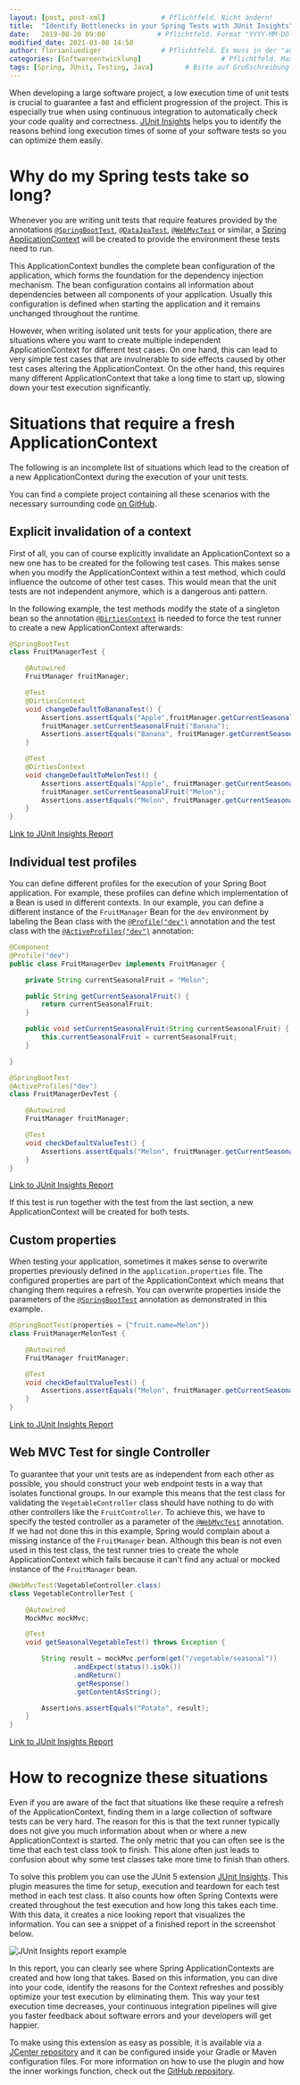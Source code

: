```yaml
---
layout: [post, post-xml]              # Pflichtfeld. Nicht ändern!
title:  "Identify Bottlenecks in your Spring Tests with JUnit Insights"         # Pflichtfeld. Bitte einen Titel für den Blog Post angeben.
date:   2019-08-20 09:00             # Pflichtfeld. Format "YYYY-MM-DD HH:MM". Muss für Veröffentlichung in der Vergangenheit liegen. (Für Preview egal)
modified_date: 2021-03-08 14:50
author: florianluediger               # Pflichtfeld. Es muss in der "authors.yml" einen Eintrag mit diesem Namen geben.
categories: [Softwareentwicklung]                    # Pflichtfeld. Maximal eine der angegebenen Kategorien verwenden.
tags: [Spring, JUnit, Testing, Java]        # Bitte auf Großschreibung achten.
---
```


When developing a large software project, a low execution time of unit tests is crucial to guarantee a fast and efficient progression of the project.
This is especially true when using continuous integration to automatically check your code quality and correctness.
[JUnit Insights](https://github.com/adessoag/junit-insights) helps you to identify the reasons behind long execution times of some of your software tests so you can optimize them easily.

# Why do my Spring tests take so long?

Whenever you are writing unit tests that require features provided by the annotations [`@SpringBootTest`](https://docs.spring.io/spring-boot/docs/current/api/org/springframework/boot/test/context/SpringBootTest.html), [`@DataJpaTest`](https://docs.spring.io/spring-boot/docs/current/api/org/springframework/boot/test/autoconfigure/orm/jpa/DataJpaTest.html), [`@WebMvcTest`](https://docs.spring.io/spring-boot/docs/current/api/org/springframework/boot/test/autoconfigure/web/servlet/WebMvcTest.html) or similar, a [Spring ApplicationContext](https://docs.spring.io/spring-framework/docs/current/javadoc-api/org/springframework/context/ApplicationContext.html) will be created to provide the environment these tests need to run.

This ApplicationContext bundles the complete bean configuration of the application, which forms the foundation for the dependency injection mechanism.
The bean configuration contains all information about dependencies between all components of your application.
Usually this configuration is defined when starting the application and it remains unchanged throughout the runtime.

However, when writing isolated unit tests for your application, there are situations where you want to create multiple independent ApplicationContext for different test cases.
On one hand, this can lead to very simple test cases that are invulnerable to side effects caused by other test cases altering the ApplicationContext.
On the other hand, this requires many different ApplicationContext that take a long time to start up, slowing down your test execution significantly.

# Situations that require a fresh ApplicationContext

The following is an incomplete list of situations which lead to the creation of a new ApplicationContext during the execution of your unit tests.

You can find a complete project containing all these scenarios with the necessary surrounding code [on GitHub](https://github.com/florianluediger/ContextRefreshesInSpringTest).

## Explicit invalidation of a context

First of all, you can of course explicitly invalidate an ApplicationContext so a new one has to be created for the following test cases.
This makes sense when you modify the ApplicationContext within a test method, which could influence the outcome of other test cases.
This would mean that the unit tests are not independent anymore, which is a dangerous anti pattern.

In the following example, the test methods modify the state of a singleton bean so the annotation [`@DirtiesContext`](https://docs.spring.io/spring/docs/current/javadoc-api/org/springframework/test/annotation/DirtiesContext.html) is needed to force the test runner to create a new ApplicationContext afterwards:

```java
@SpringBootTest
class FruitManagerTest {

    @Autowired
    FruitManager fruitManager;

    @Test
    @DirtiesContext
    void changeDefaultToBananaTest() {
        Assertions.assertEquals("Apple",fruitManager.getCurrentSeasonalFruit());
        fruitManager.setCurrentSeasonalFruit("Banana");
        Assertions.assertEquals("Banana", fruitManager.getCurrentSeasonalFruit());
    }

    @Test
    @DirtiesContext
    void changeDefaultToMelonTest() {
        Assertions.assertEquals("Apple", fruitManager.getCurrentSeasonalFruit());
        fruitManager.setCurrentSeasonalFruit("Melon");
        Assertions.assertEquals("Melon", fruitManager.getCurrentSeasonalFruit());
    }
}
```

[Link to JUnit Insights Report](https://florianluediger.github.io/ContextRefreshesInSpringTest/JUnit%20Insights%20reports/JUnit%20Insights%20Report%20-%20Explicit%20invalidation%20of%20a%20context.html)

## Individual test profiles

You can define different profiles for the execution of your Spring Boot application.
For example, these profiles can define which implementation of a Bean is used in different contexts.
In our example, you can define a different instance of the `FruitManager` Bean for the `dev` environment by labeling the Bean class with the [`@Profile("dev")`](https://docs.spring.io/spring-framework/docs/current/javadoc-api/org/springframework/context/annotation/Profile.html) annotation and the test class with the [`@ActiveProfiles("dev")`](https://docs.spring.io/spring/docs/current/javadoc-api/org/springframework/test/context/ActiveProfiles.html) annotation:

```java
@Component
@Profile("dev")
public class FruitManagerDev implements FruitManager {

    private String currentSeasonalFruit = "Melon";

    public String getCurrentSeasonalFruit() {
        return currentSeasonalFruit;
    }

    public void setCurrentSeasonalFruit(String currentSeasonalFruit) {
        this.currentSeasonalFruit = currentSeasonalFruit;
    }

}
```

```java
@SpringBootTest
@ActiveProfiles("dev")
class FruitManagerDevTest {

    @Autowired
    FruitManager fruitManager;

    @Test
    void checkDefaultValueTest() {
        Assertions.assertEquals("Melon", fruitManager.getCurrentSeasonalFruit());
    }
}
```

[Link to JUnit Insights Report](https://florianluediger.github.io/ContextRefreshesInSpringTest/JUnit%20Insights%20reports/JUnit%20Insights%20Report%20-%20Individual%20test%20profiles.html)

If this test is run together with the test from the last section, a new ApplicationContext will be created for both tests.

## Custom properties

When testing your application, sometimes it makes sense to overwrite properties previously defined in the `application.properties` file.
The configured properties are part of the ApplicationContext which means that changing them requires a refresh.
You can overwrite properties inside the parameters of the [`@SpringBootTest`](https://docs.spring.io/spring-boot/docs/current/api/org/springframework/boot/test/context/SpringBootTest.html) annotation as demonstrated in this example.

```java
@SpringBootTest(properties = {"fruit.name=Melon"})
class FruitManagerMelonTest {

    @Autowired
    FruitManager fruitManager;

    @Test
    void checkDefaultValueTest() {
        Assertions.assertEquals("Melon", fruitManager.getCurrentSeasonalFruit());
    }
}
```

[Link to JUnit Insights Report](https://florianluediger.github.io/ContextRefreshesInSpringTest/JUnit%20Insights%20reports/JUnit%20Insights%20Report%20-%20Custom%20properties.html)

## Web MVC Test for single Controller

To guarantee that your unit tests are as independent from each other as possible, you should construct your web endpoint tests in a way that isolates functional groups.
In our example this means that the test class for validating the `VegetableController` class should have nothing to do with other controllers like the `FruitController`.
To achieve this, we have to specify the tested controller as a parameter of the [`@WebMvcTest`](https://docs.spring.io/spring-boot/docs/current/api/org/springframework/boot/test/autoconfigure/web/servlet/WebMvcTest.html) annotation.
If we had not done this in this example, Spring would complain about a missing instance of the `FruitManager` bean.
Although this bean is not even used in this test class, the test runner tries to create the whole ApplicationContext which fails because it can't find any actual or mocked instance of the `FruitManager` bean.

```java
@WebMvcTest(VegetableController.class)
class VegetableControllerTest {

    @Autowired
    MockMvc mockMvc;

    @Test
    void getSeasonalVegetableTest() throws Exception {

        String result = mockMvc.perform(get("/vegetable/seasonal"))
                .andExpect(status().isOk())
                .andReturn()
                .getResponse()
                .getContentAsString();

        Assertions.assertEquals("Potato", result);
    }
}
```

[Link to JUnit Insights Report](https://florianluediger.github.io/ContextRefreshesInSpringTest/JUnit%20Insights%20reports/JUnit%20Insights%20Report%20-%20Web%20MVC%20Test%20for%20single%20Controller.html)

# How to recognize these situations

Even if you are aware of the fact that situations like these require a refresh of the ApplicationContext, finding them in a large collection of software tests can be very hard.
The reason for this is that the text runner typically does not give you much information about when or where a new ApplicationContext is started.
The only metric that you can often see is the time that each test class took to finish.
This alone often just leads to confusion about why some test classes take more time to finish than others.

To solve this problem you can use the JUnit 5 extension [JUnit Insights](https://github.com/adessoag/junit-insights).
This plugin measures the time for setup, execution and teardown for each test method in each test class.
It also counts how often Spring Contexts were created throughout the test execution and how long this takes each time.
With this data, it creates a nice looking report that visualizes the information.
You can see a snippet of a finished report in the screenshot below.

![JUnit Insights report example](https://github.com/adessoAG/junit-insights/raw/master/images/screen1.png)

In this report, you can clearly see where Spring ApplicationContexts are created and how long that takes.
Based on this information, you can dive into your code, identify the reasons for the Context refreshes and possibly optimize your test execution by eliminating them.
This way your test execution time decreases, your continuous integration pipelines will give you faster feedback about software errors and your developers will get happier.

To make using this extension as easy as possible, it is available via a [JCenter repository](https://bintray.com/adesso/junit-insights/junit-insights) and it can be configured inside your Gradle or Maven configuration files.
For more information on how to use the plugin and how the inner workings function, check out the [GitHub repository](https://github.com/adessoag/junit-insights).
